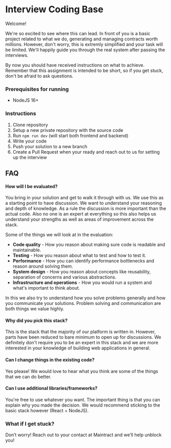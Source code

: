 # Interview Coding Base

Welcome!

We're so excited to see where this can lead. In front of you is a basic project related to what we do, generating and managing contracts worth millions. However, don't worry, this is extremly simplified and your task will be limited. We'll happily guide you through the real system after passing the interviews.

By now you should have received instructions on what to achieve. Remember that this assignment is intended to be short, so if you get stuck, don't be afraid to ask questions.

### Prerequisites for running

- NodeJS 16+

### Instructions
1. Clone repository
2. Setup a new private repository with the source code
3. Run `npm run dev` (will start both frontend and backend)
4. Write your code
5. Push your solution to a new branch
6. Create a Pull Request when your ready and reach out to us for setting up the interview

## FAQ
#### How will I be evaluated?
You bring in your solution and get to walk it through with us. We use this as a starting point to have discussion. We want to understand your reasoning and depth of knowledge. As a rule the discussion is more important than the actual code. Also no one is an expert at everything so this also helps us understand your strengths as well as areas of improvement across the stack.

Some of the things we will look at in the evaluation:
- **Code quality** - How you reason about making sure code is readable and maintainable.
- **Testing** - How you reason about what to test and how to test it.
- **Performance** - How you can identify performance bottlenecks and reason around solving them.
- **System design** - How you reason about concepts like reusability, separation of concerns and various abstractions.
- **Infrastructure and operations** - How you would run a system and what's important to think about.

In this we also try to understand how you solve problems generally and how you communicate your solutions. Problem solving and communication are both things we value highly.

#### Why did you pick this stack?
This is the stack that the majority of our platform is written in. However, parts have been reduced to bare minimum to open up for discussions. We definitely don't require you to be an expert in this stack and we are more interested in your knowledge of building web applications in general.

#### Can I change things in the existing code?
Yes please! We would love to hear what you think are some of the things that we can do better.

#### Can I use additional libraries/frameworks?
You're free to use whatever you want. The important thing is that you can explain why you made the decision. We would recommend sticking to the basic stack however (React + NodeJS).

### What if I get stuck?
Don’t worry! Reach out to your contact at Maintract and we’ll help unblock you!